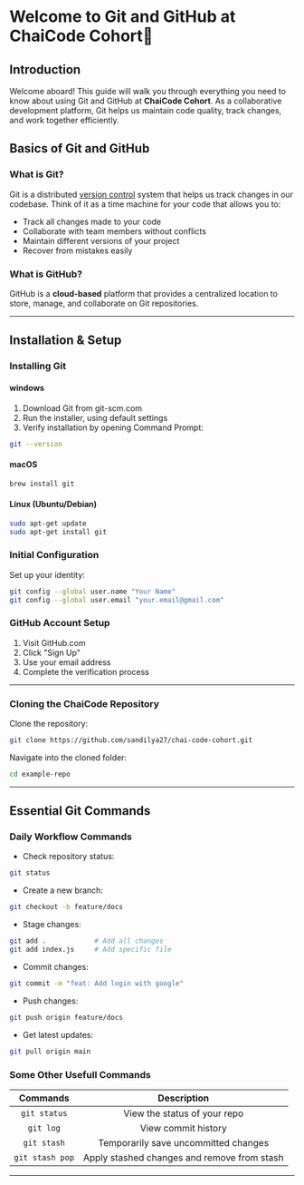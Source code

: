 # Welcome to Git and GitHub at ChaiCode Cohort🚀

## Introduction

Welcome aboard! This guide will walk you through everything you need to know about using Git and GitHub at **ChaiCode Cohort**. As a collaborative development platform, Git helps us maintain code quality, track changes, and work together efficiently.

## Basics of Git and GitHub

### What is Git?

Git is a distributed [version control](https://en.wikipedia.org/wiki/Version_control) system that helps us track changes in our codebase. Think of it as a time machine for your code that allows you to:

- Track all changes made to your code
- Collaborate with team members without conflicts
- Maintain different versions of your project
- Recover from mistakes easily

### What is GitHub?

GitHub is a **cloud-based** platform that provides a centralized location to store, manage, and collaborate on Git repositories.

---

## Installation & Setup

### Installing Git

#### windows

1. Download Git from git-scm.com
2. Run the installer, using default settings
3. Verify installation by opening Command Prompt:

```bash
git --version
```

#### macOS

```bash
brew install git
```

#### Linux (Ubuntu/Debian)

```bash
sudo apt-get update
sudo apt-get install git
```

### Initial Configuration

Set up your identity:

```bash
git config --global user.name "Your Name"
git config --global user.email "your.email@gmail.com"
```

### GitHub Account Setup

1. Visit GitHub.com
2. Click "Sign Up"
3. Use your email address
4. Complete the verification process

---

### Cloning the ChaiCode Repository

Clone the repository:

```bash
git clone https://github.com/sandilya27/chai-code-cohort.git
```

Navigate into the cloned folder:

```bash
cd example-repo
```

---

## Essential Git Commands

### Daily Workflow Commands

- Check repository status:

```bash
git status
```

- Create a new branch:
  
```bash
git checkout -b feature/docs
```

- Stage changes:

```bash
git add .            # Add all changes
git add index.js     # Add specific file
```

- Commit changes:
  
```bash
git commit -m "feat: Add login with google"
```

- Push changes:
  
```bash
git push origin feature/docs
```

- Get latest updates:
  
```bash
git pull origin main
```

### Some Other Usefull Commands

| Commands        | Description                                 |
|:---------------:|:-------------------------------------------:|
| `git status`    | View the status of your repo                |
| `git log`       | View commit history                         |
| `git stash`     | Temporarily save uncommitted changes        |
| `git stash pop` | Apply stashed changes and remove from stash |

---
